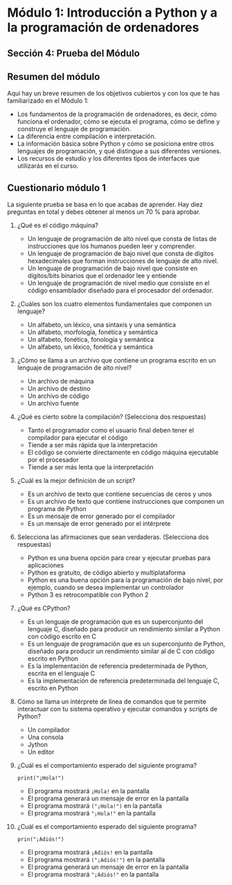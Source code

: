 # Módulo 1: Introducción a Python y a la programación de ordenadores
## Sección 4: Prueba del Módulo


## Resumen del módulo

Aquí hay un breve resumen de los objetivos cubiertos y con los que te has familiarizado en el Módulo 1:

* Los fundamentos de la programación de ordenadores, es decir, cómo funciona el ordenador, cómo se ejecuta el programa, cómo se define y construye el lenguaje de programación.
* La diferencia entre compilación e interpretación.
* La información básica sobre Python y cómo se posiciona entre otros lenguajes de programación, y qué distingue a sus diferentes versiones.
* Los recursos de estudio y los diferentes tipos de interfaces que utilizarás en el curso.

## Cuestionario módulo 1

La siguiente prueba se basa en lo que acabas de aprender. Hay diez preguntas en total y debes obtener al menos un 70 % para aprobar.

1. ¿Qué es el código máquina?

    * Un lenguaje de programación de alto nivel que consta de listas de instrucciones que los humanos pueden leer y comprender.
    * Un lenguaje de programación de bajo nivel que consta de dígitos hexadecimales que forman instrucciones de lenguaje de alto nivel.
    * Un lenguaje de programación de bajo nivel que consiste en dígitos/bits binarios que el ordenador lee y entiende
    * Un lenguaje de programación de nivel medio que consiste en el código ensamblador diseñado para el procesador del ordenador.

2. ¿Cuáles son los cuatro elementos fundamentales que componen un lenguaje?

    * Un alfabeto, un léxico, una sintaxis y una semántica
    * Un alfabeto, morfología, fonética y semántica
    * Un alfabeto, fonética, fonología y semántica
    * Un alfabeto, un léxico, fonética y semántica

3. ¿Cómo se llama a un archivo que contiene un programa escrito en un lenguaje de programación de alto nivel?

    * Un archivo de máquina
    * Un archivo de destino
    * Un archivo de código
    * Un archivo fuente

4. ¿Qué es cierto sobre la compilación? (Selecciona dos respuestas)

    * Tanto el programador como el usuario final deben tener el compilador para ejecutar el código
    * Tiende a ser más rápida que la interpretación
    * El código se convierte directamente en código máquina ejecutable por el procesador
    * Tiende a ser más lenta que la interpretación

5. ¿Cuál es la mejor definición de un script?

    * Es un archivo de texto que contiene secuencias de ceros y unos
    * Es un archivo de texto que contiene instrucciones que componen un programa de Python
    * Es un mensaje de error generado por el compilador
    * Es un mensaje de error generado por el intérprete

6. Selecciona las afirmaciones que sean verdaderas. (Selecciona dos respuestas)

    * Python es una buena opción para crear y ejecutar pruebas para aplicaciones
    * Python es gratuito, de código abierto y multiplataforma
    * Python es una buena opción para la programación de bajo nivel, por ejemplo, cuando se desea implementar un controlador
    * Python 3 es retrocompatible con Python 2

7. ¿Qué es CPython?

    * Es un lenguaje de programación que es un superconjunto del lenguaje C, diseñado para producir un rendimiento similar a Python con código escrito en C
    * Es un lenguaje de programación que es un superconjunto de Python, diseñado para producir un rendimiento similar al de C con código escrito en Python
    * Es la implementación de referencia predeterminada de Python, escrita en el lenguaje C
    * Es la implementación de referencia predeterminada del lenguaje C, escrito en Python

8. Cómo se llama un intérprete de línea de comandos que te permite interactuar con tu sistema operativo y ejecutar comandos y scripts de Python?

    * Un compilador
    * Una consola
    * Jython
    * Un editor

9. ¿Cuál es el comportamiento esperado del siguiente programa?
    ```
    print("¡Hola!")
    ```

    * El programa mostrará ```¡Hola!``` en la pantalla
    * El programa generará un mensaje de error en la pantalla
    * El programa mostrará ```("¡Hola!")``` en la pantalla
    * El programa mostrará ```"¡Hola!"``` en la pantalla

10. ¿Cuál es el comportamiento esperado del siguiente programa?
    ```
    prin("¡Adiós!")
    ```
    
    * El programa mostrará ```¡Adiós!``` en la pantalla
    * El programa mostrará ```("¡Adiós!")``` en la pantalla
    * El programa generará un mensaje de error en la pantalla
    * El programa mostrará ```"¡Adiós!"``` en la pantalla

